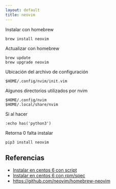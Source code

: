 ```yaml
---
layout: default
title: neovim
---
```

Instalar con homebrew

    brew install neovim

Actualizar con homebrew

    brew update
    brew upgrade neovim

Ubicación del archivo de configuración

    $HOME/.config/nvim/init.vim

Algunos directorios utilizados por nvim

    $HOME/.config/nvim
    $HOME/.local/share/nvim

Si al hacer

    :echo has('python3')

Retorna 0 falta instalar

    pip3 install neovim

## Referencias

* [Instalar en centos 6 con script](https://gist.github.com/juanpabloaj/3b2184e951f7f8161fabf8d4cbf89438)
* [Instalar en centos 6 con rpm/spec](https://gist.github.com/juanpabloaj/62cd3f1a5bad97e19e1e1e9bc5dc2672)
* https://github.com/neovim/homebrew-neovim
